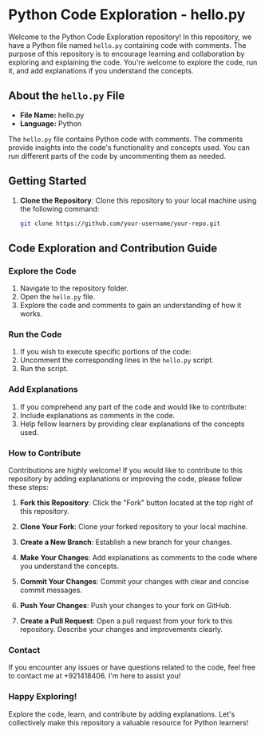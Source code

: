 # Python Code Exploration - hello.py

Welcome to the Python Code Exploration repository! In this repository, we have a Python file named `hello.py` containing code with comments. The purpose of this repository is to encourage learning and collaboration by exploring and explaining the code. You're welcome to explore the code, run it, and add explanations if you understand the concepts.

## About the `hello.py` File

- **File Name:** hello.py
- **Language:** Python

The `hello.py` file contains Python code with comments. The comments provide insights into the code's functionality and concepts used. You can run different parts of the code by uncommenting them as needed.

## Getting Started

1. **Clone the Repository**: Clone this repository to your local machine using the following command:

   ```bash
   git clone https://github.com/your-username/your-repo.git

## Code Exploration and Contribution Guide

### Explore the Code

1. Navigate to the repository folder.
2. Open the `hello.py` file.
3. Explore the code and comments to gain an understanding of how it works.

### Run the Code

1. If you wish to execute specific portions of the code:
2. Uncomment the corresponding lines in the `hello.py` script.
3. Run the script.

### Add Explanations

1. If you comprehend any part of the code and would like to contribute:
2. Include explanations as comments in the code.
3. Help fellow learners by providing clear explanations of the concepts used.

### How to Contribute

Contributions are highly welcome! If you would like to contribute to this repository by adding explanations or improving the code, please follow these steps:

1. **Fork this Repository**: Click the "Fork" button located at the top right of this repository.

2. **Clone Your Fork**: Clone your forked repository to your local machine.

3. **Create a New Branch**: Establish a new branch for your changes.

4. **Make Your Changes**: Add explanations as comments to the code where you understand the concepts.

5. **Commit Your Changes**: Commit your changes with clear and concise commit messages.

6. **Push Your Changes**: Push your changes to your fork on GitHub.

7. **Create a Pull Request**: Open a pull request from your fork to this repository. Describe your changes and improvements clearly.

### Contact

If you encounter any issues or have questions related to the code, feel free to contact me at +921418406. I'm here to assist you!

### Happy Exploring!

Explore the code, learn, and contribute by adding explanations. Let's collectively make this repository a valuable resource for Python learners!

